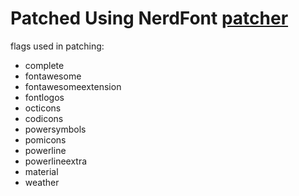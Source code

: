 # Patched Using NerdFont [patcher](https://github.com/ryanoasis/nerd-fonts#font-patcher) 

flags used in patching:
- complete
- fontawesome
- fontawesomeextension
- fontlogos
- octicons
- codicons
- powersymbols
- pomicons
- powerline
- powerlineextra
- material
- weather
